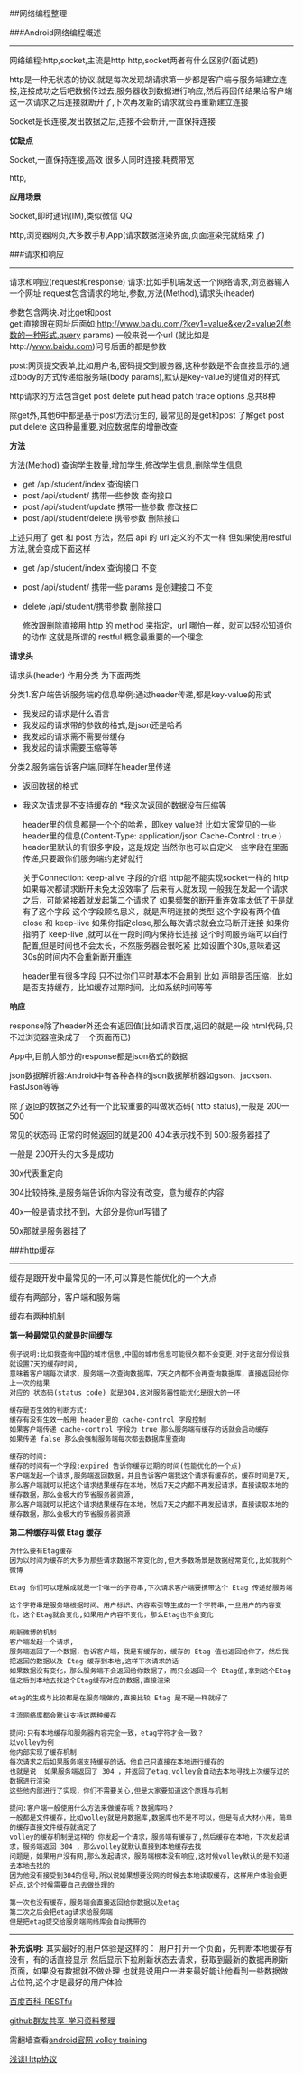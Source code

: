 ##网络编程整理

###Android网络编程概述
***
网络编程:http,socket,主流是http
http,socket两者有什么区别?(面试题)

http是一种无状态的协议,就是每次发现胡请求第一步都是客户端与服务端建立连接,连接成功之后吧数据传过去,服务器收到数据进行响应,然后再回传结果给客户端
这一次请求之后连接就断开了,下次再发新的请求就会再重新建立连接

Socket是长连接,发出数据之后,连接不会断开,一直保持连接
	
**优缺点**
	
Socket,一直保持连接,高效   很多人同时连接,耗费带宽

http,

**应用场景**
	
Socket,即时通讯(IM),类似微信 QQ

http,浏览器网页,大多数手机App(请求数据渲染界面,页面渲染完就结束了)

###请求和响应
***	
请求和响应(request和response)
请求:比如手机端发送一个网络请求,浏览器输入一个网址
request包含请求的地址,参数,方法(Method),请求头(header)

参数包含两块.对比get和post  
get:直接跟在网址后面如:http://www.baidu.com/?key1=value&key2=value2(参数的一种形式,query params)
一般来说一个url (就比如是http://www.baidu.com)问号后面的都是参数

post:网页提交表单,比如用户名,密码提交到服务器,这种参数是不会直接显示的,通过body的方式传递给服务端(body params),默认是key-value的键值对的样式

http请求的方法包含get post delete put head patch trace options 总共8种

除get外,其他6中都是基于post方法衍生的,
最常见的是get和post
了解get post put delete 这四种最重要,对应数据库的增删改查

**方法**

方法(Method)
查询学生数量,增加学生,修改学生信息,删除学生信息
	
* get /api/student/index                   查询接口
* post /api/student/ 携带一些参数           查询接口
* post  /api/student/update  携带一些参数   修改接口
* post  /api/student/delete 携带参数        删除接口
	
上述只用了 get 和 post 方法，然后 api 的 url 定义的不太一样
但如果使用restful方法,就会变成下面这样
	
* get  /api/student/index  查询接口 不变
* post  /api/student/   携带一些 params 是创建接口  不变
* delete  /api/student/携带参数  删除接口
	
	修改跟删除直接用 http 的 method 来指定，url 哪怕一样，就可以轻松知道你的动作
	这就是所谓的 restful 概念最重要的一个理念

**请求头**
	
请求头(header)
作用分类 为下面两类

分类1.客户端告诉服务端的信息举例:通过header传递,都是key-value的形式
		
* 我发起的请求是什么语言
* 我发起的请求带的参数的格式,是json还是哈希
* 我发起的请求需不需要带缓存
* 我发起的请求需要压缩等等 

分类2.服务端告诉客户端,同样在header里传递

* 返回数据的格式
* 我这次请求是不支持缓存的
*我这次返回的数据没有压缩等

	header里的信息都是一个个的哈希，即key value对
	比如大家常见的一些 header里的信息(Content-Type: application/json Cache-Control : true )
	header里默认的有很多字段，这是规定
	当然你也可以自定义一些字段在里面传递,只要跟你们服务端约定好就行
	
	
	关于Connection: keep-alive 字段的介绍
	http能不能实现socket一样的
	http如果每次都请求断开未免太没效率了
	后来有人就发现  一般我在发起一个请求之后，可能紧接着就发起第二个请求了
	如果频繁的断开重连效率太低了于是就有了这个字段
	这个字段顾名思义，就是声明连接的类型
	这个字段有两个值close 和 keep-live
	如果你指定close,那么每次请求就会立马断开连接
	如果你指明了 keep-live ,就可以在一段时间内保持长连接
	这个时间服务端可以自行配置,但是时间也不会太长，不然服务器会很吃紧
	比如设置个30s,意味着这30s的时间内不会重新断开重连
	
	header里有很多字段  只不过你们平时基本不会用到
	比如 声明是否压缩，比如是否支持缓存，比如缓存过期时间，比如系统时间等等

**响应**	

response除了header外还会有返回值(比如请求百度,返回的就是一段 html代码,只不过浏览器渲染成了一个页面而已)

App中,目前大部分的response都是json格式的数据

json数据解析器:Android中有各种各样的json数据解析器如gson、jackson、FastJson等等

除了返回的数据之外还有一个比较重要的叫做状态码( http  status),一般是 200—500

常见的状态码
正常的时候返回的就是200   404:表示找不到  500:服务器挂了

一般是 200开头的大多是成功  
 
30x代表重定向

304比较特殊,是服务端告诉你内容没有改变，意为缓存的内容

40x一般是请求找不到，大部分是你url写错了

50x那就是服务器挂了

###http缓存
***
缓存是跟开发中最常见的一环,可以算是性能优化的一个大点

缓存有两部分，客户端和服务端

缓存有两种机制
	
**第一种最常见的就是时间缓存**
		
	例子说明:比如我查询中国的城市信息,中国的城市信息可能很久都不会变更,对于这部分假设我就设置7天的缓存时间,
	意味着客户端每次请求，服务端一次查询数据库，7天之内都不会再查询数据库，直接返回给你上一次的结果
	对应的 状态码(status code) 就是304,这对服务器性能优化是很大的一环
	
	缓存是否生效的判断方式:
	缓存有没有生效一般用 header里的 cache-control 字段控制
	如果客户端传递 cache-control 字段为 true 那么服务端有缓存的话就会启动缓存
	如果传递 false 那么会强制服务端每次都去数据库里查询
	
	缓存的时间:
	缓存的时间有一个字段:expired 告诉你缓存过期的时间(性能优化的一个点)
	客户端发起一个请求,服务端返回数据，并且告诉客户端我这个请求有缓存的，缓存时间是7天,
	那么客户端就可以把这个请求结果缓存在本地，然后7天之内都不再发起请求，直接读取本地的缓存数据，那么会极大的节省服务器资源,
	那么客户端就可以把这个请求结果缓存在本地，然后7天之内都不再发起请求，直接读取本地的缓存数据，那么会极大的节省服务器资源

		
**第二种缓存叫做 Etag 缓存**

	为什么要有Etag缓存
	因为以时间为缓存的大多为那些请求数据不常变化的,但大多数场景是数据经常变化,比如我刷个微博

	Etag 你们可以理解成就是一个唯一的字符串,下次请求客户端要携带这个 Etag 传递给服务端
	
	这个字符串是服务端根据时间、用户标识、内容索引等生成的一个字符串,一旦用户的内容变化，这个Etag就会变化,如果用户内容不变化，那么Etag也不会变化
	
	刷新微博的机制
	客户端发起一个请求,
	服务端返回了一个数据，告诉客户端，我是有缓存的，缓存的 Etag 值也返回给你了，然后我把返回的数据以及 Etag 缓存到本地,这样下次请求的话
	如果数据没有变化，那么服务端不会返回给你数据了，而只会返回一个 Etag值,拿到这个Etag值之后到本地去找这个Etag缓存对应的数据,直接渲染
	
	etag的生成与比较都是在服务端做的,直接比较 Etag 是不是一样就好了
	
	主流网络库都会默认支持这两种缓存
	
	提问:只有本地缓存和服务器内容完全一致，etag字符才会一致？
	以volley为例
	他内部实现了缓存机制
	每次请求之后如果服务端支持缓存的话，他自己只直接在本地进行缓存的
	也就是说  如果服务端返回了 304 ，并返回了etag,volley会自动去本地寻找上次缓存过的数据进行渲染
	这些他内部进行了实现，你们不需要关心,但是大家要知道这个原理与机制
	
	提问:客户端一般使用什么方法来做缓存呢？数据库吗？
	一般都是文件缓存，比如volley就是用数据库,数据库也不是不可以，但是有点大材小用，简单的缓存直接文件缓存就搞定了
	volley的缓存机制是这样的 你发起一个请求，服务端有缓存了,然后缓存在本地，下次发起请求，服务端返回 304 ，那么volley就默认直接到本地缓存去找
	问题是，如果用户没有网,那么发起请求，服务端根本没有响应,这时候volley默认的是不知道去本地去找的
	因为他没有接受到304的信号,所以说如果想要没网的时候去本地读取缓存，这样用户体验会更好点,这个时候需要自己去做处理的
	
	第一次也没有缓存，服务端会直接返回给你数据以及etag
	第二次之后会把etag请求给服务端
	但是把etag提交给服务端网络库会自动携带的

***	
**补充说明:** 其实最好的用户体验是这样的：
	用户打开一个页面，先判断本地缓存有没有，有的话直接显示
	然后显示下拉刷新状态去请求，获取到最新的数据再刷新页面，如果没有数据就不做处理
	也就是说用户一进来最好能让他看到一些数据做占位符,这个才是最好的用户体验
	
	

[百度百科-RESTfu](http://baike.baidu.com/link?url=6POcQHUGjOIvrKXjxEplbj9gMv3aTiWBl8woZOOMlSaEe68ZadSpomqWX1muJBHK_gAIZ-jmNNJKUV9ecC2Jka)

[github群友共享-学习资料整理](https://github.com/Freelander/Android_Data)

需翻墙查看[android官网 volley training](https://developer.android.com/training/volley/index.html)

[浅谈Http协议](http://gityuan.com/2015/06/20/http-agreement/)